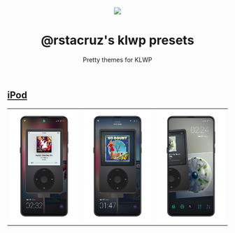 <p align='center'>
<br><img src='https://user-images.githubusercontent.com/74385/47948807-e0779800-df72-11e8-81e8-68ec5c61de46.png' width='160'><br>
</p>

<h1 align='center'>
@rstacruz's klwp presets
</h1>

<p align='center'>
Pretty themes for KLWP
</p>

<br>

## [iPod](iPod/)

|                         |                         |                         |
| ----------------------- | ----------------------- | ----------------------- |
| ![](iPod/preview/1.jpg) | ![](iPod/preview/2.jpg) | ![](iPod/preview/3.jpg) |
